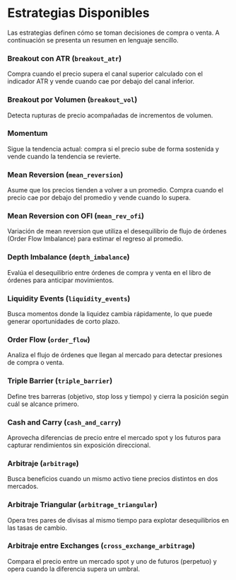 # Estrategias Disponibles

Las estrategias definen cómo se toman decisiones de compra o venta. A
continuación se presenta un resumen en lenguaje sencillo.

### Breakout con ATR (`breakout_atr`)
Compra cuando el precio supera el canal superior calculado con el indicador
ATR y vende cuando cae por debajo del canal inferior.

### Breakout por Volumen (`breakout_vol`)
Detecta rupturas de precio acompañadas de incrementos de volumen.

### Momentum
Sigue la tendencia actual: compra si el precio sube de forma sostenida y
vende cuando la tendencia se revierte.

### Mean Reversion (`mean_reversion`)
Asume que los precios tienden a volver a un promedio. Compra cuando el
precio cae por debajo del promedio y vende cuando lo supera.

### Mean Reversion con OFI (`mean_rev_ofi`)
Variación de mean reversion que utiliza el desequilibrio de flujo de órdenes
(Order Flow Imbalance) para estimar el regreso al promedio.

### Depth Imbalance (`depth_imbalance`)
Evalúa el desequilibrio entre órdenes de compra y venta en el libro de
órdenes para anticipar movimientos.

### Liquidity Events (`liquidity_events`)
Busca momentos donde la liquidez cambia rápidamente, lo que puede generar
oportunidades de corto plazo.

### Order Flow (`order_flow`)
Analiza el flujo de órdenes que llegan al mercado para detectar presiones de
compra o venta.

### Triple Barrier (`triple_barrier`)
Define tres barreras (objetivo, stop loss y tiempo) y cierra la posición
según cuál se alcance primero.

### Cash and Carry (`cash_and_carry`)
Aprovecha diferencias de precio entre el mercado spot y los futuros para
capturar rendimientos sin exposición direccional.

### Arbitraje (`arbitrage`)
Busca beneficios cuando un mismo activo tiene precios distintos en dos
mercados.

### Arbitraje Triangular (`arbitrage_triangular`)
Opera tres pares de divisas al mismo tiempo para explotar desequilibrios en
las tasas de cambio.

### Arbitraje entre Exchanges (`cross_exchange_arbitrage`)
Compara el precio entre un mercado spot y uno de futuros (perpetuo) y opera
cuando la diferencia supera un umbral.

